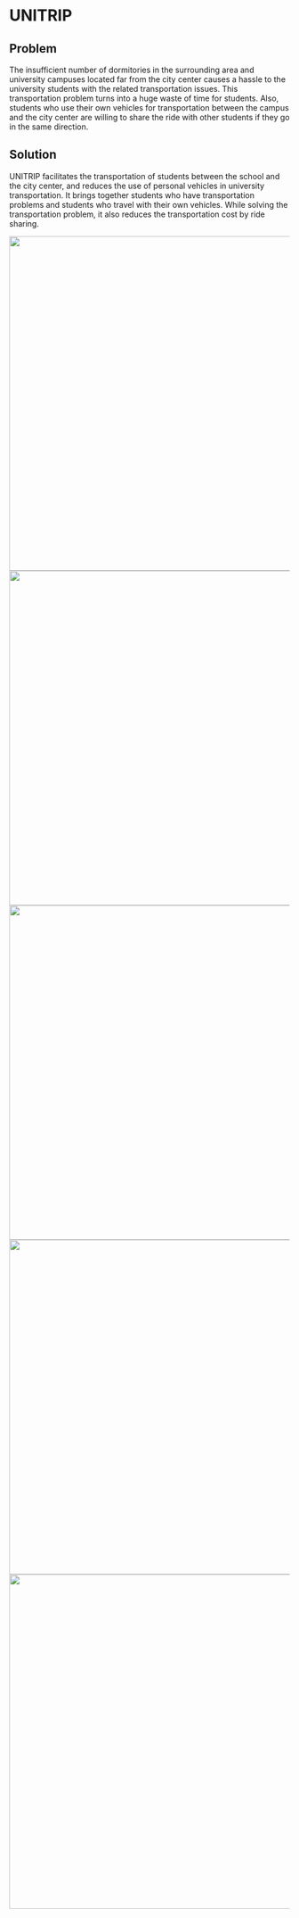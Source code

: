 # UNITRIP

## Problem
The insufficient number of dormitories in the surrounding area and university campuses located far from the city center causes a hassle to the university students with the related transportation issues. This transportation problem turns into a huge waste of time for students. Also, students who use their own vehicles for transportation between the campus and the city center are willing to share the ride with other students if they go in the same direction.

## Solution
UNITRIP facilitates the transportation of students between the school and the city center, and reduces the use of personal vehicles in university transportation.
It brings together students who have transportation problems and students who travel with their own vehicles.
While solving the transportation problem, it also reduces the transportation cost by ride sharing.

<p align="center"> 
<img src="https://github.com/ferenozcelik/unitrip/blob/master/unitrip-poster.png" width="600">
  <img src="https://github.com/ferenozcelik/unitrip/blob/master/ss1.jpeg" width="600">
  <img src="https://github.com/ferenozcelik/unitrip/blob/master/ss2.jpeg" width="600">
  <img src="https://github.com/ferenozcelik/unitrip/blob/master/ss3.jpeg" width="600">
  <img src="https://github.com/ferenozcelik/unitrip/blob/master/ss4.jpeg" width="600">
</p>
